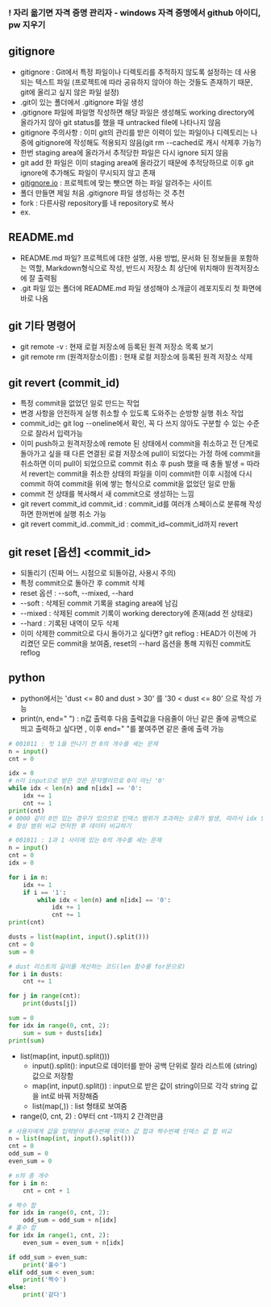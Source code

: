 ### ! 자리 옮기면 자격 증명 관리자 - windows 자격 증명에서 github 아이디, pw 지우기

## gitignore
- gitignore : Git에서 특정 파일이나 디렉토리를 추적하지 않도록 설정하는 데 사용되는 텍스트 파일 (프로젝트에 따라 공유하지 않아야 하는 것들도 존재하기 때문, git에 올리고 싶지 않은 파일 설정)
- .git이 있는 폴더에서 .gitignore 파일 생성
- .gitignore 파일에 파일명 작성하면 해당 파일은 생성해도 working directory에 올라가지 않아 git status를 했을 때 untracked file에 나타나지 않음
- gitignore 주의사항 : 이미 git의 관리를 받은 이력이 있는 파일이나 디렉토리는 나중에 gitignore에 작성해도 적용되지 않음(git rm --cached로 캐시 삭제후 가능?)
- 한번 staging area에 올라가서 추적당한 파일은 다시 ignore 되지 않음
- git add 한 파일은 이미 staging area에 올라갔기 때문에 추적당하므로 이후 git ignore에 추가해도 파일이 무시되지 않고 존재
- [gitignore.io](https://www.toptal.com/developers/gitignore/) : 프로젝트에 맞는 뺏으면 하는 파일 알려주는 사이트
- 폴더 만들면 제일 처음 .gitignore 파일 생성하는 것 추천
- fork : 다른사람 repository를 내 repository로 복사
- ex. 

## README.md
- README.md 파일? 프로젝트에 대한 설명, 사용 방법, 문서화 된 정보들을 포함하는 역할,  Markdown형식으로 작성, 반드시 저장소 최 상단에 위치해야 원격저장소에 잘 출력됨
- .git 파일 있는 폴더에 README.md 파일 생성해야 소개글이 레포지토리 첫 화면에 바로 나옴

## git 기타 명령어
- git remote -v : 현재 로컬 저장소에 등록된 원격 저장소 목록 보기
- git remote rm (원격저장소이름) : 현재 로컬 저장소에 등록된 원격 저장소 삭제

## git revert (commit_id)
- 특정 commit을 없었던 일로 만드는 작업
- 변경 사항을 안전하게 실행 취소할 수 있도록 도와주는 순방향 실행 취소 작업
- commit_id는 git log --oneline에서 확인, 꼭 다 쓰지 않아도 구분할 수 있는 수준으로 잘라서 입력가능
- 이미 push하고 원격저장소에 remote 된 상태에서 commit을 취소하고 전 단계로 돌아가고 싶을 때 다른 연결된 로컬 저장소에 pull이 되었다는 가정 하에 commit을 취소하면 이미 pull이 되었으므로 commit 취소 후 push 했을 때 충돌 발생 = 따라서 revert는 commit을 취소한 상태의 파일을 이미 commit한 이후 시점에 다시 commit 하여 commit을 위에 쌓는 형식으로 commit을 없었던 일로 만듦
- commit 전 상태를 복사해서 새 commit으로 생성하는 느낌
- git revert commit_id commit_id : commit_id를 여러개 스페이스로 분류해 작성하면 한꺼번에 실행 취소 가능
- git revert commit_id..commit_id : commit_id~commit_id까지 revert

## git reset [옵션] <commit_id>
- 되돌리기 (진짜 어느 시점으로 되돌아감, 사용시 주의)
- 특정 commit으로 돌아간 후 commit 삭제
- reset 옵션 : --soft, --mixed, --hard
- --soft : 삭제된 commit 기록을 staging area에 남김
- --mixed : 삭제된 commit 기록이 working derectory에 존재(add 전 상태로)
- --hard : 기록된 내역이 모두 삭제
- 이미 삭제한 commit으로 다시 돌아가고 싶다면? git reflog : HEAD가 이전에 가리켰던 모든 commit을 보여줌, reset의 --hard 옵션을 통해 지워진 commit도 reflog

## python
- python에서는 'dust <= 80 and dust > 30' 를 '30 < dust <= 80' 으로 작성 가능
- print(n, end=" ") : n값 출력후 다음 출력값을 다음줄이 아닌 같은 줄에 공백으로 띄고 출력하고 싶다면 , 이후 end=" "를 붙여주면 같은 줄에 출력 가능

```python
# 001011 : 첫 1을 만나기 전 0의 개수를 세는 문제
n = input()
cnt = 0

idx = 0
# n이 input으로 받은 것은 문자열이므로 0이 아닌 '0'
while idx < len(n) and n[idx] == '0':
    idx += 1
    cnt += 1
print(cnt)
# 0000 같이 0만 있는 경우가 있으므로 인덱스 범위가 초과하는 오류가 발생, 따라서 idx 범위를 길이만큼으로 한정
# 항상 범위 비교 먼저한 후 데이터 비교하기
```

```python
# 001011 : 1과 1 사이에 있는 0의 개수를 세는 문제
n = input()
cnt = 0
idx = 0

for i in n:
    idx += 1
    if i == '1':
        while idx < len(n) and n[idx] == '0':
            idx += 1
            cnt += 1
print(cnt)
```

```python
dusts = list(map(int, input().split()))
cnt = 0
sum = 0

# dust 리스트의 길이를 계산하는 코드(len 함수를 for문으로)
for i in dusts:
    cnt += 1

for j in range(cnt):
    print(dusts[j])

sum = 0
for idx in range(0, cnt, 2):
    sum = sum + dusts[idx]
print(sum)
```
- list(map(int, input().split()))
  - input().split(): input으로 데이터를 받아 공백 단위로 잘라 리스트에 (string)값으로 저장함
  - map(int, input().split()) : input으로 받은 값이 string이므로 각각 string 값을 int로 바꿔 저장해줌
  - list(map(,)) : list 형태로 보여줌
- range(0, cnt, 2) : 0부터 cnt -1까지 2 간격만큼 

```python
# 사용자에게 값을 입력받아 홀수번째 인덱스 값 합과 짝수번째 인덱스 값 합 비교
n = list(map(int, input().split()))
cnt = 0
odd_sum = 0
even_sum = 0

# n의 총 개수
for i in n:
    cnt = cnt + 1

# 짝수 합
for idx in range(0, cnt, 2):
    odd_sum = odd_sum + n[idx]
# 홀수 합
for idx in range(1, cnt, 2):
    even_sum = even_sum + n[idx]

if odd_sum > even_sum:
    print('홀수')
elif odd_sum < even_sum:
    print('짝수')
else:
    print('같다')
```
